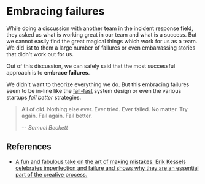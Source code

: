 # Embracing failures

While doing a discussion with another team in the incident response field, they asked us what is working great
in our team and what is a success. But we cannot easily find the great magical things which work for us as a team.
We did list to them a large number of failures or even embarrassing stories that didn't work out for us.

Out of this discussion, we can safely said that the most successful approach is to **embrace failures**.

We didn't want to theorize everything we do. But this embracing failures seem to be in-line like the [fail-fast](https://en.wikipedia.org/wiki/Fail-fast)
system design or even the various startups *fail better* strategies.

> All of old. Nothing else ever. Ever tried. Ever failed. No matter. Try again. Fail again. Fail better.
>
>  -- <cite>Samuel Beckett</cite>

## References

* [A fun and fabulous take on the art of making mistakes. Erik Kessels celebrates imperfection and failure and shows why they are an essential part of the creative process.](http://de.phaidon.com/store/general-non-fiction/failed-it-9780714871196/)
